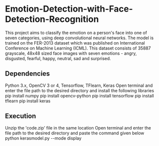 # Emotion-Detection-with-Face-Detection-Recognition

This project aims to classify the emotion on a person's face into one of seven categories, using deep convolutional neural networks. The model is trained on the FER-2013 dataset which was published on International Conference on Machine Learning (ICML). This dataset consists of 35887 grayscale, 48x48 sized face images with seven emotions - angry, disgusted, fearful, happy, neutral, sad and surprised.
##  Dependencies

Python 3.x, OpenCV 3 or 4, Tensorflow, TFlearn, Keras
Open terminal and enter the file path to the desired directory and install the following libraries
       pip install numpy
       pip install opencv-python
       pip install tensorflow
       pip install tflearn
       pip install keras

## Execution

Unzip the 'code.zip' file in the same location
Open terminal and enter the file path to the desired directory and paste the command given below
python kerasmodel.py --mode display
